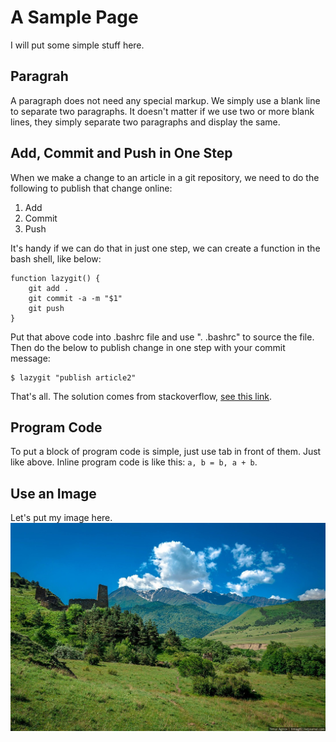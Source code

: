 # A Sample Page
I will put some simple stuff here.

## Paragrah
A paragraph does not need any special markup. We simply use a blank line to separate two paragraphs. It doesn't matter if we use two or more blank lines, they simply separate two paragraphs and display the same.


## Add, Commit and Push in One Step
When we make a change to an article in a git repository, we need to do the following to publish that change online:

1. Add
2. Commit
3. Push


It's handy if we can do that in just one step, we can create a function in the bash shell, like below:

	function lazygit() {
	    git add .
	    git commit -a -m "$1"
	    git push
	}

Put that above code into .bashrc file and use ". .bashrc" to source the file. Then do the below to publish change in one step with your commit message:

	$ lazygit "publish article2"

That's all. The solution comes from stackoverflow, [see this link](https://stackoverflow.com/a/23328996).


## Program Code
To put a block of program code is simple, just use tab in front of them. Just like above. Inline program code is like this: `a, b = b, a + b`.


## Use an Image
Let's put my image here. ![Image of Russia Mountain](images/beautiful-scenery-of-the-mountain-ingushetia-russia-2.jpg)



